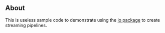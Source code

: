 About
---

This is useless sample code to demonstrate using the [io package](https://golang.org/pkg/io/) to create streaming pipelines.
